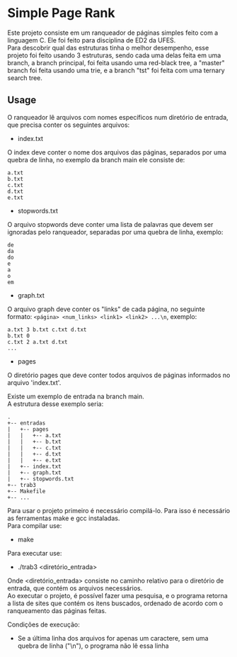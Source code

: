 # Simple Page Rank

Este projeto consiste em um ranqueador de páginas simples feito com a linguagem C. Ele foi feito para disciplina de ED2 da UFES.</br>
Para descobrir qual das estruturas tinha o melhor desempenho, esse projeto foi feito usando 3 estruturas, sendo cada uma delas feita em uma branch, 
a branch principal, foi feita usando uma red-black tree, a "master" branch foi feita usando uma trie, e a branch "tst" foi feita com uma ternary search tree.

## Usage

O ranqueador lê arquivos com nomes específicos num diretório de entrada, que precisa conter os seguintes arquivos:

- index.txt

O index deve conter o nome dos arquivos das páginas, separados por uma quebra de linha, no exemplo da branch main ele consiste de:
```
a.txt
b.txt
c.txt
d.txt
e.txt
```

- stopwords.txt

O arquivo stopwords deve conter uma lista de palavras que devem ser ignoradas pelo ranqueador, separadas por uma quebra de linha, exemplo:
```
de
da
do
e
a
o
em
```

- graph.txt

O arquivo graph deve conter os "links" de cada página, no seguinte formato: ```<página> <num_links> <link1> <link2> ...\n```, exemplo:
```
a.txt 3 b.txt c.txt d.txt
b.txt 0
c.txt 2 a.txt d.txt
...
```

- pages

O diretório pages que deve conter todos arquivos de páginas informados no arquivo 'index.txt'.</br>

Existe um exemplo de entrada na branch main.</br>
A estrutura desse exemplo seria:
```
.
+-- entradas
|   +-- pages
|   |   +-- a.txt
|   |   +-- b.txt
|   |   +-- c.txt
|   |   +-- d.txt
|   |   +-- e.txt
|   +-- index.txt
|   +-- graph.txt
|   +-- stopwords.txt
+-- trab3
+-- Makefile
+-- ...
```

Para usar o projeto primeiro é necessário compilá-lo. Para isso é necessário as ferramentas make e gcc instaladas.</br>
Para compilar use:

- make

Para executar use:

- ./trab3 <diretório_entrada>

Onde <diretório_entrada> consiste no caminho relativo para o diretório de entrada, que contém os arquivos necessários.</br>
Ao executar o projeto, é possível fazer uma pesquisa, e o programa retorna a lista de sites que contém os itens buscados, ordenado de acordo com o ranqueamento das páginas feitas.
  
Condições de execução:

- Se a última linha dos arquivos for apenas um caractere, sem uma quebra de linha ("\n"), o programa não lê essa linha
